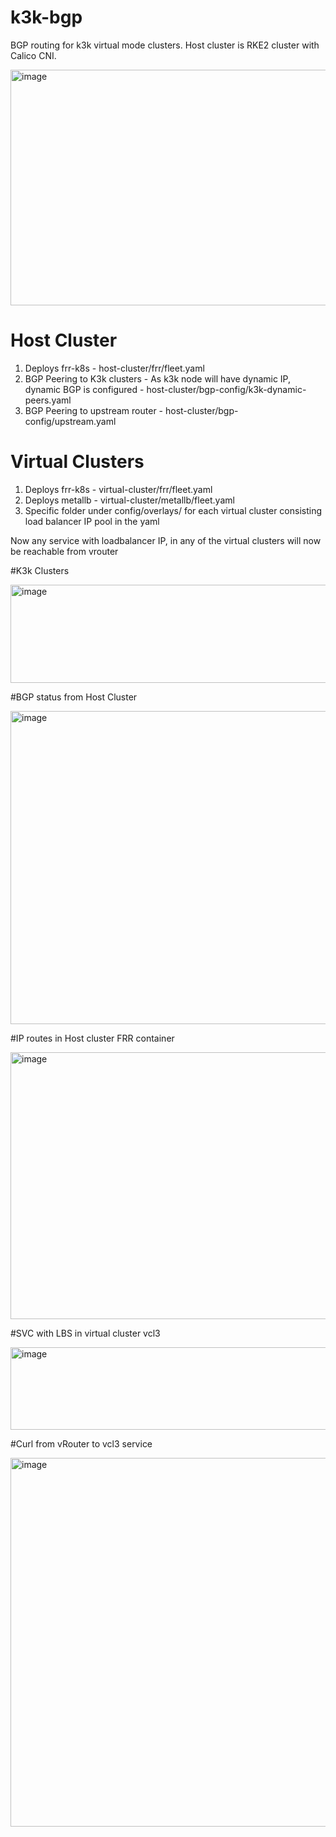 # k3k-bgp
BGP routing for k3k virtual mode clusters.
Host cluster is RKE2 cluster with Calico CNI.

<img width="641" height="377" alt="image" src="https://github.com/user-attachments/assets/ade4332a-0beb-4351-a546-859786f95da6" />

# Host Cluster 
1) Deploys frr-k8s - host-cluster/frr/fleet.yaml
2) BGP Peering to K3k clusters - As k3k node will have dynamic IP, dynamic BGP is configured - host-cluster/bgp-config/k3k-dynamic-peers.yaml
3) BGP Peering to upstream router - host-cluster/bgp-config/upstream.yaml

# Virtual Clusters 
1) Deploys frr-k8s - virtual-cluster/frr/fleet.yaml
2) Deploys metallb - virtual-cluster/metallb/fleet.yaml
3) Specific folder under config/overlays/ for each virtual cluster consisting load balancer IP pool in the yaml

Now any service with loadbalancer IP, in any of the virtual clusters will now be reachable from vrouter



#K3k Clusters



<img width="642" height="157" alt="image" src="https://github.com/user-attachments/assets/f77d8262-823e-4926-84ce-7445a197903c" />



#BGP status from Host Cluster



<img width="1255" height="501" alt="image" src="https://github.com/user-attachments/assets/ccb3f8cc-5363-477a-9674-59ec3993989a" />



#IP routes in Host cluster FRR container



<img width="696" height="427" alt="image" src="https://github.com/user-attachments/assets/f3348903-0792-40cc-8798-0ad891e2d154" />



#SVC with LBS in virtual cluster vcl3



<img width="696" height="132" alt="image" src="https://github.com/user-attachments/assets/2381fced-c4ae-4e16-bc23-f5ae5580f9f9" />



#Curl from vRouter to vcl3 service



<img width="886" height="590" alt="image" src="https://github.com/user-attachments/assets/85125378-b10c-4cef-bbd3-17fcca2dcb65" />


